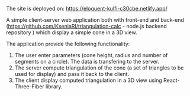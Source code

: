 The site is deployed on: https://eloquent-kulfi-c30cbe.netlify.app/

A simple client-server web application both with front-end and back-end (https://github.com/KseniaRI/triangulation-calc - node.js backend repository ) which display a simple cone in a 3D view.

The application provide the following functionality:

1. The user enter parameters (cone height, radius and number of segments on a circle). The data is transfering to the server.
2. The server compute triangulation of the cone (a set of triangles to be used for
   display) and pass it back to the client.
3. The client display computed triangulation in a 3D view using React-Three-Fiber library.
